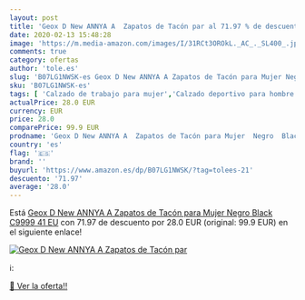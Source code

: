 ```yaml
---
layout: post
title: 'Geox D New ANNYA A  Zapatos de Tacón par al 71.97 % de descuento'
date: 2020-02-13 15:48:28
image: 'https://m.media-amazon.com/images/I/31RCt3OROkL._AC_._SL400_.jpg'
comments: true
category: ofertas
author: 'tole.es'
slug: 'B07LG1NWSK-es Geox D New ANNYA A Zapatos de Tacón para Mujer Negro Black...'
sku: 'B07LG1NWSK-es'
tags: [ 'Calzado de trabajo para mujer','Calzado deportivo para hombre','Calzado sanitario y de hostelería para mujer','Chanclas y sandalias de piscina para hombre','Sandalias y chanclas para niña','Zapatillas y calzado deportivo para hombre','Zapatos','Zapatos para hombre','Zapatos para mujer','Zapatos para niñas pequeñas','Zapatos y complementos','Zuecos sanitarios y de hostelería para mujer','Zuecos y mules para hombre','zapatos', ]
actualPrice: 28.0 EUR
currency: EUR
price: 28.0
comparePrice: 99.9 EUR
prodname: 'Geox D New ANNYA A  Zapatos de Tacón para Mujer  Negro  Black C9999   41 EU'
country: 'es'
flag: '🇪🇸'
brand: ''
buyurl: 'https://www.amazon.es/dp/B07LG1NWSK/?tag=tolees-21'
descuento: '71.97'
average: '28.0'
---
```


Está [Geox D New ANNYA A  Zapatos de Tacón para Mujer  Negro  Black C9999   41 EU](https://www.amazon.es/dp/B07LG1NWSK/?tag=tolees-21) con 71.97 de descuento por 28.0 EUR (original: 99.9 EUR) en el siguiente enlace!

[![Geox D New ANNYA A  Zapatos de Tacón par](https://m.media-amazon.com/images/I/31RCt3OROkL._AC_._SL400_.jpg)](https://www.amazon.es/dp/B07LG1NWSK/?tag=tolees-21)

ℹ️:


[🛒 Ver la oferta!!](https://www.amazon.es/dp/B07LG1NWSK/?tag=tolees-21)
